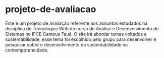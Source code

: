 # projeto-de-avaliacao
Este é um projeto de avaliação referente aos assuntos estudados na disciplina de Tecnologias Web do curso de Análise e Desenvolvimento de Sistemas no IFCE Campus Tauá.
O site irá abordar temas voltados a sustentabilidade, esse tema foi escolhido pelo grupo para desenvolver e pesquisar sobre o desenvolvimento da sustentabilidade na contemporaneidade.
